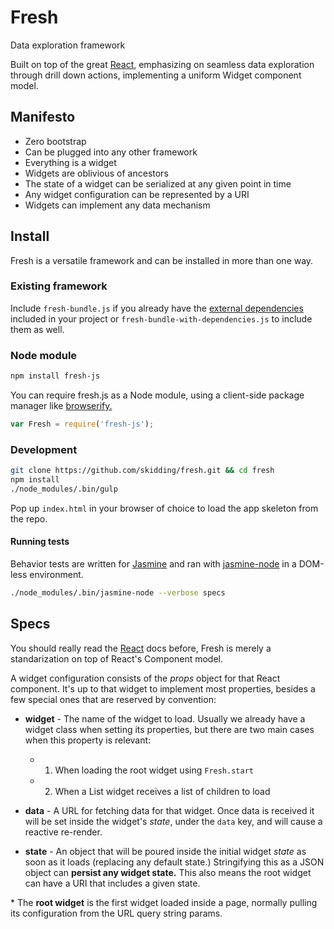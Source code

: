Fresh
===
Data exploration framework

Built on top of the great [React](http://facebook.github.io/react/),
emphasizing on seamless data exploration through drill down actions,
implementing a uniform Widget component model.

## Manifesto

- Zero bootstrap
- Can be plugged into any other framework
- Everything is a widget
- Widgets are oblivious of ancestors
- The state of a widget can be serialized at any given point in time
- Any widget configuration can be represented by a URI
- Widgets can implement any data mechanism

## Install

Fresh is a versatile framework and can be installed in more than one way.

### Existing framework

Include `fresh-bundle.js` if you already have the
[external dependencies](https://github.com/skidding/fresh/blob/master/package.json#L8)
included in your project or `fresh-bundle-with-dependencies.js` to include
them as well.

### Node module

```bash
npm install fresh-js
```

You can require fresh.js as a Node module, using a client-side package manager
like [browserify.](http://browserify.org/)

```js
var Fresh = require('fresh-js');
```

### Development

```bash
git clone https://github.com/skidding/fresh.git && cd fresh
npm install
./node_modules/.bin/gulp
```

Pop up `index.html` in your browser of choice to load the app skeleton from the
repo.

#### Running tests

Behavior tests are written for [Jasmine](https://github.com/pivotal/jasmine)
and ran with [jasmine-node](https://github.com/mhevery/jasmine-node) in a
DOM-less environment.

```bash
./node_modules/.bin/jasmine-node --verbose specs
```

## Specs

You should really read the
[React](http://facebook.github.io/react/docs/getting-started.html) docs before,
Fresh is merely a standarization on top of React's Component model.

A widget configuration consists of the _props_ object for that React component.
It's up to that widget to implement most properties, besides a few special ones
that are reserved by convention:

- **widget** - The name of the widget to load. Usually we already have a widget
               class when setting its properties, but there are two main cases
               when this property is relevant:
  - 1. When loading the root widget using `Fresh.start`
  - 2. When a List widget receives a list of children to load

- **data** - A URL for fetching data for that widget. Once data is received it
             will be set inside the widget's _state_, under the `data` key, and
             will cause a reactive re-render.

- **state** - An object that will be poured inside the initial widget _state_
              as soon as it loads (replacing any default state.) Stringifying
              this as a JSON object can **persist any widget state.** This also
              means the root widget can have a URI that includes a given state.

\* The **root widget** is the first widget loaded inside a page, normally
pulling its configuration from the URL query string params.
